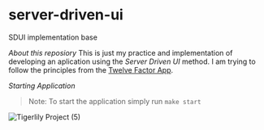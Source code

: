# server-driven-ui
SDUI implementation base

*About this reposiory*
This is just my practice and implementation of developing an aplication using the *Server Driven UI* method. I am trying to follow the principles from the [Twelve Factor App](https://12factor.net/).  

*Starting Application*
  > Note: To start the application simply run `make start`
  
  
  
![Tigerlily Project (5)](https://user-images.githubusercontent.com/61228520/188310223-4f035d87-0459-42aa-b383-9627eea291ea.png)
